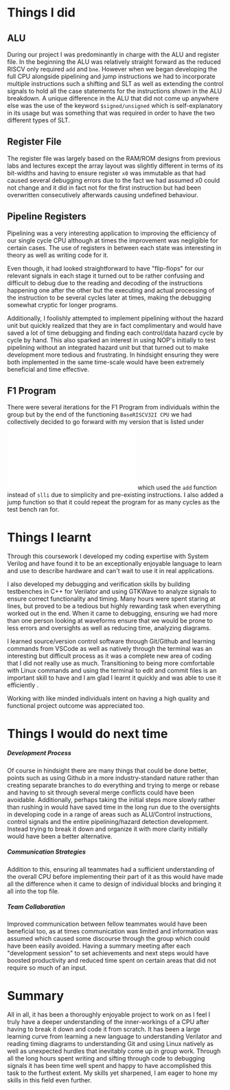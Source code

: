 # Things I did

## ALU

During our project I was predominantly in charge with the ALU and register file. In the beginning the ALU was relatively straight forward as the reduced RISCV only required ```add``` and ```bne```. However when we began developing the full CPU alongside pipelining and jump instructions we had to incorporate multiple instructions such a shifting and SLT as well as extending the control signals to hold all the case statements for the instructions shown in the ALU breakdown. A unique difference in the ALU that did not come up anywhere else was the use of the keyword ```$signed/unsigned``` which is self-explanatory in its usage but was something that was required in order to have the two different types of SLT.
## Register File

The register file was largely based on the RAM/ROM designs from previous labs and lectures except the array layout was slightly different in terms of its bit-widths and having to ensure register ```x0``` was immutable as that had caused several debugging errors due to the fact we had assumed x0 could not change and it did in fact not for the first instruction but had been overwritten consecutively afterwards causing undefined behaviour. 

## Pipeline Registers

Pipelining was a very interesting application to improving the efficiency of our single cycle CPU although at times the improvement was negligible for certain cases. The use of registers in between each state was interesting in theory as well as writing code for it. 

Even though, it had looked straightforward to have "flip-flops" for our relevant signals in each stage it turned out to be rather confusing and difficult to debug due to the reading and decoding of the instructions happening one after the other but the executing and actual processing of the instruction to be several cycles later at times, making the debugging somewhat cryptic for longer programs.

Additionally, I foolishly attempted to implement pipelining without the hazard unit but quickly realized that they are in fact complimentary and would have saved a lot of time debugging and finding each control/data hazard cycle by cycle by hand. This also sparked an interest in using NOP's initially to test pipelining without an integrated hazard unit but that turned out to make development more tedious and frustrating. In hindsight ensuring they were both implemented in the same time-scale would have been extremely beneficial and time effective. 

## F1 Program

There were several iterations for the F1 Program from individuals within the group but by the end of the functioning ```BaseRISCV32I CPU``` we had collectively decided to go forward with my version that is listed under ![F1 Program](single_cycle/f1_program.md) which used the ```add``` function instead of ```slli``` due to simplicity and pre-existing instructions. I also added a jump function so that it could repeat the program for as many cycles as the test bench ran for.

# Things I learnt

Through this coursework I developed my coding expertise with System Verilog and have found it to be an exceptionally enjoyable language to learn and use to describe hardware and can't wait to use it in real applications. 

I also developed my debugging and verification skills by building testbenches in C++ for Verilator and using GTKWave to analyze signals to ensure correct functionality and timing. Many hours were spent staring at lines, but proved to be a tedious but highly rewarding task when everything worked out in the end.  When it came to debugging, ensuring we had more than one person looking at waveforms ensure that we would be prone to less errors and oversights as well as reducing time, analyzing diagrams.

I learned source/version control software through Git/Github and learning commands from VSCode as well as natively through the terminal was an interesting but difficult process as it was a complete new area of coding that I did not really use as much. Transitioning to being more comfortable with Linux commands and using the terminal to edit and commit files is an important skill to have and I am glad I learnt it quickly and was able to use it efficiently . 

Working with like minded individuals intent on having a high quality and functional project outcome was appreciated too.
# Things I would do next time

##### Development Process

Of course in hindsight there are many things that could be done better, points such as using Github in a more industry-standard nature rather than creating separate branches to do everything and trying to merge or rebase and having to sit through several merge conflicts could have been avoidable. Additionally, perhaps taking the initial steps more slowly rather than rushing in would have saved time in the long run due to the oversights in developing code in a range of areas such as ALU/Control instructions, control signals and the entire pipelining/hazard detection development. Instead trying to break it down and organize it with more clarity initially would have been a better alternative. 
##### Communication Strategies

Addition to this, ensuring all teammates had a sufficient understanding of the overall CPU before implementing their part of it as this would have made all the difference when it came to design of individual blocks and bringing it all into the top file. 
##### Team Collaboration

Improved communication between fellow teammates would have been beneficial too, as at times communication was limited and information was assumed which caused some discourse through the group which could have been easily avoided. Having a summary meeting after each "development session" to set achievements and next steps would have boosted productivity and reduced time spent on certain areas that did not require so much of an input. 
# Summary

All in all, it has been a thoroughly enjoyable project to work on as I feel I truly have a deeper understanding of the inner-workings of a CPU after having to break it down and code it from scratch. It has been a large learning curve from learning a new language to understanding Verilator and reading timing diagrams to understanding Git and using Linux natively as well as unexpected hurdles that inevitably come up in group work. Through all the long hours spent writing and sifting through code to debugging signals it has been time well spent and happy to have accomplished this task to the furthest extent. My skills yet sharpened, I am eager to hone my skills in this field even further.

